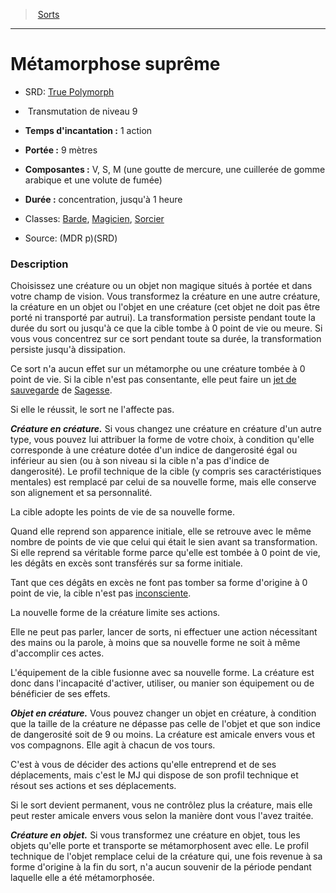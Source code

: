 ﻿---
!SpellItem
Family: SpellHD
Name: Métamorphose suprême
AltName: '[True Polymorph](srd_spells_true_polymorph.md)'
Type: Transmutation
Level: 9
CastingTime: 1 action
Range: 9 mètres
Components: V, S, M (une goutte de mercure, une cuillerée de gomme arabique et une volute de fumée)
Duration: concentration, jusqu'à 1 heure
Classes: '[Barde](hd_bard.md), [Magicien](hd_wizard.md), [Sorcier](hd_warlock.md)'
Source: (MDR p)(SRD)
Id: spells_hd.md#métamorphose-suprême
ParentLink: spells_hd.md#sorts
ParentName: Sorts
NameLevel: 1
Attributes: {}
---
> [Sorts](hd_spells.md)

---

# Métamorphose suprême

- SRD: [True Polymorph](srd_spells_true_polymorph.md)

-  Transmutation de niveau 9

- **Temps d'incantation :** 1 action

- **Portée :** 9 mètres

- **Composantes :** V, S, M (une goutte de mercure, une cuillerée de gomme arabique et une volute de fumée)

- **Durée :** concentration, jusqu'à 1 heure

- Classes: [Barde](hd_bard.md), [Magicien](hd_wizard.md), [Sorcier](hd_warlock.md)

- Source: (MDR p)(SRD)

### Description

Choisissez une créature ou un objet non magique situés à portée et dans votre champ de vision. Vous transformez la créature en une autre créature, la créature en un objet ou l'objet en une créature (cet objet ne doit pas être porté ni transporté par autrui). La transformation persiste pendant toute la durée du sort ou jusqu'à ce que la cible tombe à 0 point de vie ou meure. Si vous vous concentrez sur ce sort pendant toute sa durée, la transformation persiste jusqu'à dissipation.

Ce sort n'a aucun effet sur un métamorphe ou une créature tombée à 0 point de vie. Si la cible n'est pas consentante, elle peut faire un [jet de sauvegarde](hd_abilities_jets_de_sauvegarde.md) de [Sagesse](hd_abilities_wisdom.md).

Si elle le réussit, le sort ne l'affecte pas.

**_Créature en créature._** Si vous changez une créature en créature d'un autre type, vous pouvez lui attribuer la forme de votre choix, à condition qu'elle corresponde à une créature dotée d'un indice de dangerosité égal ou inférieur au sien (ou à son niveau si la cible n'a pas d'indice de dangerosité). Le profil technique de la cible (y compris ses caractéristiques mentales) est remplacé par celui de sa nouvelle forme, mais elle conserve son alignement et sa personnalité.

La cible adopte les points de vie de sa nouvelle forme.

Quand elle reprend son apparence initiale, elle se retrouve avec le même nombre de points de vie que celui qui était le sien avant sa transformation. Si elle reprend sa véritable forme parce qu'elle est tombée à 0 point de vie, les dégâts en excès sont transférés sur sa forme initiale.

Tant que ces dégâts en excès ne font pas tomber sa forme d'origine à 0 point de vie, la cible n'est pas [inconsciente](hd_conditions_inconscient.md).

La nouvelle forme de la créature limite ses actions.

Elle ne peut pas parler, lancer de sorts, ni effectuer une action nécessitant des mains ou la parole, à moins que sa nouvelle forme ne soit à même d'accomplir ces actes.

L'équipement de la cible fusionne avec sa nouvelle forme. La créature est donc dans l'incapacité d'activer, utiliser, ou manier son équipement ou de bénéficier de ses effets.

**_Objet en créature._** Vous pouvez changer un objet en créature, à condition que la taille de la créature ne dépasse pas celle de l'objet et que son indice de dangerosité soit de 9 ou moins. La créature est amicale envers vous et vos compagnons. Elle agit à chacun de vos tours.

C'est à vous de décider des actions qu'elle entreprend et de ses déplacements, mais c'est le MJ qui dispose de son profil technique et résout ses actions et ses déplacements.

Si le sort devient permanent, vous ne contrôlez plus la créature, mais elle peut rester amicale envers vous selon la manière dont vous l'avez traitée.

**_Créature en objet._** Si vous transformez une créature en objet, tous les objets qu'elle porte et transporte se métamorphosent avec elle. Le profil technique de l'objet remplace celui de la créature qui, une fois revenue à sa forme d'origine à la fin du sort, n'a aucun souvenir de la période pendant laquelle elle a été métamorphosée.

